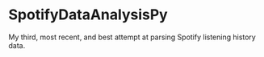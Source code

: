 # SpotifyDataAnalysisPy
My third, most recent, and best attempt at parsing Spotify listening history data.
